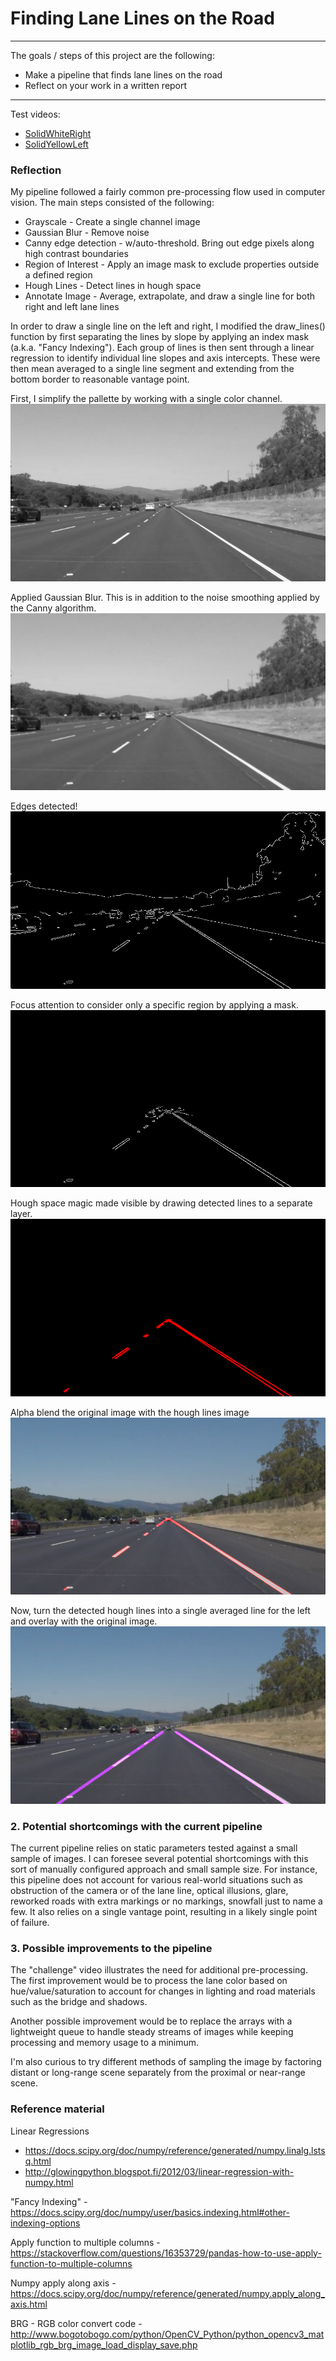 # **Finding Lane Lines on the Road**

---

The goals / steps of this project are the following:
* Make a pipeline that finds lane lines on the road
* Reflect on your work in a written report

---
Test videos:
* [SolidWhiteRight](test_videos_output/solidWhiteRight.mp4)
* [SolidYellowLeft](test_videos_output/solidYellowLeft.mp4)

### Reflection

My pipeline followed a fairly common pre-processing flow used in computer vision. The main steps consisted of the following:
* Grayscale             - Create a single channel image
* Gaussian Blur         - Remove noise
* Canny edge detection  - w/auto-threshold. Bring out edge pixels along high contrast boundaries
* Region of Interest    - Apply an image mask to exclude properties outside a defined region
* Hough Lines           - Detect lines in hough space
* Annotate Image        - Average, extrapolate, and draw a single line for both right and left lane lines

In order to draw a single line on the left and right, I modified the draw_lines() function by first separating the lines by slope by applying an index mask (a.k.a. "Fancy Indexing"). Each group of lines is then sent through a linear regression to identify individual line slopes and axis intercepts. These were then mean averaged to a single line segment and extending from the bottom border to reasonable vantage point.


First, I simplify the pallette by working with a single color channel.
![Grayscale](test_images_output/gray.png)

Applied Gaussian Blur. This is in addition to the noise smoothing applied by the Canny algorithm.
![Blurred](test_images_output/blur_gray.png)

Edges detected!
![Canny](test_images_output/edges.png)

Focus attention to consider only a specific region by applying a mask.
![Region of Interest](test_images_output/masked_edges.png)

Hough space magic made visible by drawing detected lines to a separate layer.
![Hough Lines](test_images_output/hough_lines_rgb.png)

Alpha blend the original image with the hough lines image
![Alpha Blended](test_images_output/hough_weighted_rgb.png)

Now, turn the detected hough lines into a single averaged line for the left and overlay with the original image.
![Lane Lines](test_images_output/lane_lines_rgb.png)



### 2. Potential shortcomings with the current pipeline


The current pipeline relies on static parameters tested against a small sample of images. I can foresee several potential shortcomings with this sort of manually configured approach and small sample size. For instance, this pipeline does not account for various real-world situations such as obstruction of the camera or of the lane line, optical illusions, glare, reworked roads with extra markings or no markings, snowfall just to name a few. It also relies on a single vantage point, resulting in a likely single point of failure.


### 3. Possible improvements to the pipeline

The "challenge" video illustrates the need for additional pre-processing. The first improvement would be to process the lane color based on hue/value/saturation to account for changes in lighting and road materials such as the bridge and shadows.

Another possible improvement would be to replace the arrays with a lightweight queue to handle steady streams of images while keeping processing and memory usage to a minimum.

I'm also curious to try different methods of sampling the image by factoring distant or long-range scene separately from the proximal or near-range scene.

### Reference material

Linear Regressions
- https://docs.scipy.org/doc/numpy/reference/generated/numpy.linalg.lstsq.html
- http://glowingpython.blogspot.fi/2012/03/linear-regression-with-numpy.html

"Fancy Indexing" - https://docs.scipy.org/doc/numpy/user/basics.indexing.html#other-indexing-options

Apply function to multiple columns - https://stackoverflow.com/questions/16353729/pandas-how-to-use-apply-function-to-multiple-columns

Numpy apply along axis - https://docs.scipy.org/doc/numpy/reference/generated/numpy.apply_along_axis.html

BRG - RGB color convert code - http://www.bogotobogo.com/python/OpenCV_Python/python_opencv3_matplotlib_rgb_brg_image_load_display_save.php




